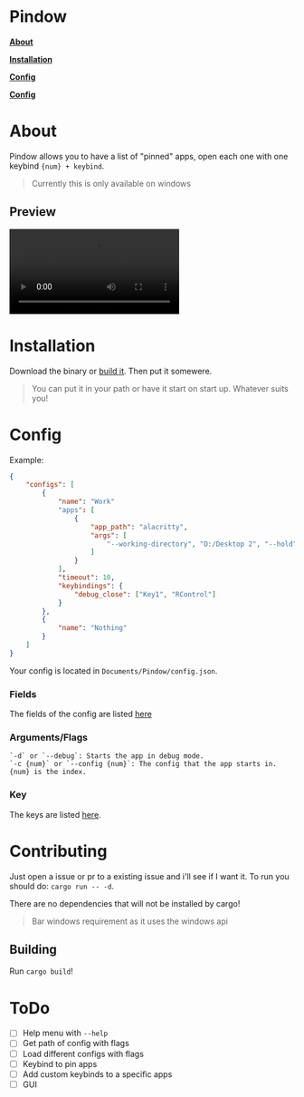 # Pindow
**[About](#About)**

**[Installation](#Installation)**

**[Config](#Config)**

**[Config](#Contributing)**

# About
Pindow allows you to have a list of "pinned" apps, open each one with one keybind `{num} + keybind`.
> Currently this is only available on windows
## Preview

![](https://github.com/YummyOreo/Pindow/blob/main/files/prev.mp4)

# Installation
Download the binary or [build it](#Building). Then put it somewere.

> You can put it in your path or have it start on start up. Whatever suits you!

# Config
Example:
```json
{
    "configs": [
        {
            "name": "Work"
            "apps": [
                {
                    "app_path": "alacritty",
                    "args": [
                        "--working-directory", "D:/Desktop 2", "--hold"
                    ]
                }
            ],
            "timeout": 10,
            "keybindings": {
                "debug_close": ["Key1", "RControl"]
            }
        },
        {
            "name": "Nothing"
        }
    ]
}
```
Your config is located in `Documents/Pindow/config.json`.

### Fields
The fields of the config are listed [here](FIELDS.md)

### Arguments/Flags
    `-d` or `--debug`: Starts the app in debug mode.
    `-c {num}` or `--config {num}`: The config that the app starts in. {num} is the index.

### Key
The keys are listed [here](KEYS.md).

# Contributing
Just open a issue or pr to a existing issue and i'll see if I want it.
To run you should do: `cargo run -- -d`.

There are no dependencies that will not be installed by cargo!
> Bar windows requirement as it uses the windows api

## Building
Run `cargo build`!

# ToDo
- [ ] Help menu with `--help`
- [ ] Get path of config with flags
- [ ] Load different configs with flags
- [ ] Keybind to pin apps
- [ ] Add custom keybinds to a specific apps
- [ ] GUI
